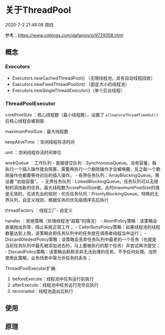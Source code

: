 # 关于ThreadPool

2020-7-2 21:48:08 周四

参考：https://www.cnblogs.com/dafanjoy/p/9729358.html


## 概念

### Executors

- Executors.newCachedThreadPool() （无限线程池，具有自动线程回收）
- Executors.newFixedThreadPool(int) （固定大小的线程池）
- Executors.newSingleThreadExecutor()（单个后台线程）

### ThreadPoolExecutor

 corePoolSize   ：核心线程数（最小线程数），设置了 `allowCoreThreadTimeOut()`后核心线程会被销毁

 maximumPoolSize：最大线程数

 keepAliveTime  ：空闲线程存活时间

 unit           ：空闲线程存活时间单位

 workQueue      ：工作队列
                 - 直接提交队列：SynchronousQueue。没有容量，每执行一个插入操作就会阻塞，需要再执行一个删除操作才会被唤醒，反之每一个删除操作也都要等待对应的插入操作。
                 - 有界任务队列：ArrayBlockingQueue。需设置 "初始容量"。
                 - 无界任务队列：LinkedBlockingQueue。任务队列可以无限制的添加新的任务，最大线程数为corePoolSize值，此时maximumPoolSize的值是无效的，先进先出的规则
                 - 优先任务队列：PriorityBlockingQueue。特殊的无界队列，自定义规则，根据任务的优先级顺序先后执行

 threadFactory  ：线程工厂- 自定义

 handler        ：拒绝策略（处理线程池"超载"的情况）
                - AbortPolicy策略：该策略会直接抛出异常，阻止系统正常工作；
                - CallerRunsPolicy策略：如果线程池的线程数量达到上限，该策略会把任务队列中的任务放在调用者线程当中运行；
                - DiscardOledestPolicy策略：该策略会丢弃任务队列中最老的一个任务（也就是当前任务队列中最先被添加进去的，马上要被执行的那个任务）并尝试再次提交；
                - DiscardPolicy策略：该策略会默默丢弃无法处理的任务，不予任何处理。当然使用此策略，业务场景中需允许任务的丢失；
                
 ThreadPoolExecutor扩展:
 
 1. beforeExecute：线程池中任务运行前执行
 2. afterExecute：线程池中任务运行完毕后执行
 3. terminated：线程池退出后执行
 
## 使用

 
## 原理